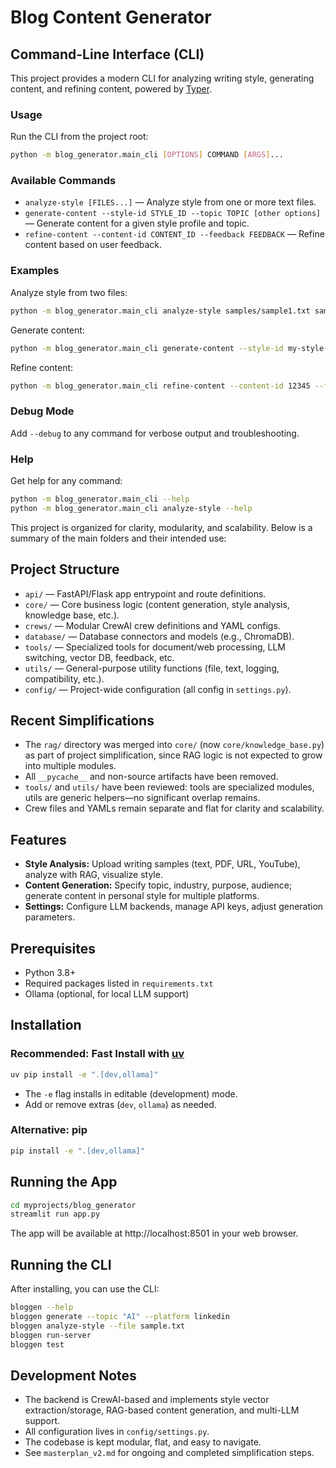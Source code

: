 # Blog Content Generator

## Command-Line Interface (CLI)

This project provides a modern CLI for analyzing writing style, generating content, and refining content, powered by [Typer](https://typer.tiangolo.com/).

### Usage

Run the CLI from the project root:

```bash
python -m blog_generator.main_cli [OPTIONS] COMMAND [ARGS]...
```

### Available Commands

- `analyze-style [FILES...]` — Analyze style from one or more text files.
- `generate-content --style-id STYLE_ID --topic TOPIC [other options]` — Generate content for a given style profile and topic.
- `refine-content --content-id CONTENT_ID --feedback FEEDBACK` — Refine content based on user feedback.

### Examples

Analyze style from two files:
```bash
python -m blog_generator.main_cli analyze-style samples/sample1.txt samples/sample2.txt
```

Generate content:
```bash
python -m blog_generator.main_cli generate-content --style-id my-style-id --topic "AI in Marketing" --platform linkedin
```

Refine content:
```bash
python -m blog_generator.main_cli refine-content --content-id 12345 --feedback "Make it more concise."
```

### Debug Mode
Add `--debug` to any command for verbose output and troubleshooting.

### Help
Get help for any command:
```bash
python -m blog_generator.main_cli --help
python -m blog_generator.main_cli analyze-style --help
```

This project is organized for clarity, modularity, and scalability. Below is a summary of the main folders and their intended use:

## Project Structure

- `api/` — FastAPI/Flask app entrypoint and route definitions.
- `core/` — Core business logic (content generation, style analysis, knowledge base, etc.).
- `crews/` — Modular CrewAI crew definitions and YAML configs.
- `database/` — Database connectors and models (e.g., ChromaDB).
- `tools/` — Specialized tools for document/web processing, LLM switching, vector DB, feedback, etc.
- `utils/` — General-purpose utility functions (file, text, logging, compatibility, etc.).
- `config/` — Project-wide configuration (all config in `settings.py`).

## Recent Simplifications

- The `rag/` directory was merged into `core/` (now `core/knowledge_base.py`) as part of project simplification, since RAG logic is not expected to grow into multiple modules.
- All `__pycache__` and non-source artifacts have been removed.
- `tools/` and `utils/` have been reviewed: tools are specialized modules, utils are generic helpers—no significant overlap remains.
- Crew files and YAMLs remain separate and flat for clarity and scalability.

## Features

- **Style Analysis:** Upload writing samples (text, PDF, URL, YouTube), analyze with RAG, visualize style.
- **Content Generation:** Specify topic, industry, purpose, audience; generate content in personal style for multiple platforms.
- **Settings:** Configure LLM backends, manage API keys, adjust generation parameters.

## Prerequisites

- Python 3.8+
- Required packages listed in `requirements.txt`
- Ollama (optional, for local LLM support)

## Installation

### Recommended: Fast Install with [uv](https://github.com/astral-sh/uv)

```bash
uv pip install -e ".[dev,ollama]"
```
- The `-e` flag installs in editable (development) mode.
- Add or remove extras (`dev`, `ollama`) as needed.

### Alternative: pip

```bash
pip install -e ".[dev,ollama]"
```

## Running the App

```bash
cd myprojects/blog_generator
streamlit run app.py
```

The app will be available at http://localhost:8501 in your web browser.

## Running the CLI

After installing, you can use the CLI:

```bash
bloggen --help
bloggen generate --topic "AI" --platform linkedin
bloggen analyze-style --file sample.txt
bloggen run-server
bloggen test
```

## Development Notes

- The backend is CrewAI-based and implements style vector extraction/storage, RAG-based content generation, and multi-LLM support.
- All configuration lives in `config/settings.py`.
- The codebase is kept modular, flat, and easy to navigate.
- See `masterplan_v2.md` for ongoing and completed simplification steps.
